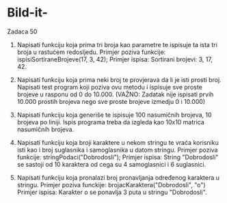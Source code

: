 # Bild-it-
Zadaca 50

1. Napisati funkciju koja prima tri broja kao parametre te ispisuje ta ista tri broja u rastućem redosljedu.
Primjer poziva funkcije: ispisiSortiraneBrojeve(17, 3, 42);
Primjer ispisa: Sortirani brojevi: 3, 17, 42. 

2. Napisati
funkciju koja prima neki broj te provjerava da li je isti prosti broj.
Napisati test program koji poziva ovu metodu i ispisuje sve proste
brojeve u rasponu od 0 do 10.000. (VAŽNO: Zadatak nije ispisati prvih 10.000 prostih brojeva nego sve proste brojeve izmedju 0 i 10.000)

3.  Napisati
funkciju koja generiše te ispisuje 100 nasumičnih brojeva, 10 brojeva
po liniji. Ispis programa treba da izgleda kao 10x10 matrica nasumičnih
brojeva.

4.  Napisati funkciju koja
broji karaktere u nekom stringu te vraća korisniku isti kao i broj
suglasnika i samoglasnika u datom stringu.
Primjer poziva funkcije: stringPodaci("Dobrodosli");
Primjer ispisa: String "Dobrodosli" se sastoji od 10 karaktera od cega su 4 samoglasnici i 6 suglasnici.

5. Napisati funkciju koja pronalazi broj pronavljanja određenog karaktera u stringu.
Primjer poziva funckije: brojacKaraktera("Dobrodosli", "o")
Primjer ispisa: Karakter o se ponavlja 3 puta u stringu "Dobrodosli".
